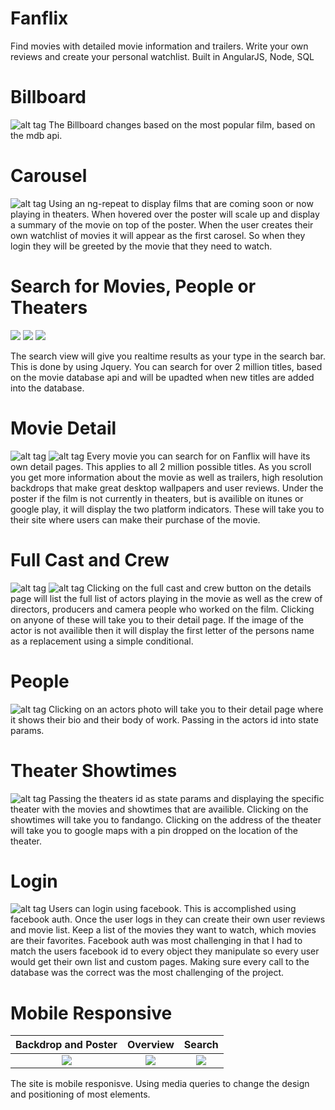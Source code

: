 # Fanflix
Find movies with detailed movie information and trailers. Write your own reviews and create your personal watchlist. Built in AngularJS, Node, SQL

# Billboard
![alt tag](https://github.com/wesleyhuang23/fanflix/blob/master/screenshots/billboard.png?raw=true)
The Billboard changes based on the most popular film, based on the mdb api.

# Carousel
![alt tag](https://github.com/wesleyhuang23/fanflix/blob/master/screenshots/slider.png?raw=true)
Using an ng-repeat to display films that are coming soon or now playing in theaters. When hovered over the poster will scale up and display a summary of the movie on top of the poster. When the user creates their own watchlist of movies it will appear as the first carosel. So when they login they will be greeted by the movie that they need to watch.

# Search for Movies, People or Theaters
![](https://github.com/wesleyhuang23/fanflix/blob/master/screenshots/search.png?raw=true) ![](https://github.com/wesleyhuang23/fanflix/blob/master/screenshots/people-search.png?raw=true) ![](https://github.com/wesleyhuang23/fanflix/blob/master/screenshots/theater-search.png?raw=true)

The search view will give you realtime results as your type in the search bar. This is done by using Jquery. You can search for over 2 million titles, based on the movie database api and will be upadted when new titles are added into the database.

# Movie Detail
![alt tag](https://github.com/wesleyhuang23/fanflix/blob/master/screenshots/details.png?raw=true)
![alt tag](https://github.com/wesleyhuang23/fanflix/blob/master/screenshots/lead%20cast%20and%20trailer.png?raw=true)
Every movie you can search for on Fanflix will have its own detail pages. This applies to all 2 million possible titles. As you scroll you get more information about the movie as well as trailers, high resolution backdrops that make great desktop wallpapers and user reviews. Under the poster if the film is not currently in theaters, but is availible on itunes or google play, it will display the two platform indicators. These will take you to their site where users can make their purchase of the movie.

# Full Cast and Crew
![alt tag](https://github.com/wesleyhuang23/fanflix/blob/master/screenshots/fullcast.png?raw=true)
![alt tag](https://github.com/wesleyhuang23/fanflix/blob/master/screenshots/crew.png?raw=true)
Clicking on the full cast and crew button on the details page will list the full list of actors playing in the movie as well as the crew of directors, producers and camera people who worked on the film. Clicking on anyone of these will take you to their detail page. If the image of the actor is not availible then it will display the first letter of the persons name as a replacement using a simple conditional.

# People
![alt tag](https://github.com/wesleyhuang23/fanflix/blob/master/screenshots/person2.png?raw=true)
Clicking on an actors photo will take you to their detail page where it shows their bio and their body of work. Passing in the actors id into state params.

# Theater Showtimes
![alt tag](https://github.com/wesleyhuang23/fanflix/blob/master/screenshots/showtimes.png?raw=true)
Passing the theaters id as state params and displaying the specific theater with the movies and showtimes that are availible. Clicking on the showtimes will take you to fandango. Clicking on the address of the theater will take you to google maps with a pin dropped on the location of the theater.

# Login
![alt tag](https://github.com/wesleyhuang23/fanflix/blob/master/screenshots/login.png?raw=true)
Users can login using facebook. This is accomplished using facebook auth. Once the user logs in they can create their own user reviews and movie list. Keep a list of the movies they want to watch, which movies are their favorites. Facebook auth was most challenging in that I had to match the users facebook id to every object they manipulate so every user would get their own list and custom pages. Making sure every call to the database was the correct was the most challenging of the project. 

# Mobile Responsive
 Backdrop and Poster       |Overview                   | Search
:-------------------------:|:-------------------------:|:-------------------------:
![](https://github.com/wesleyhuang23/fanflix/blob/master/screenshots/mobile-responsive2.png?raw=true)  |  ![](https://github.com/wesleyhuang23/fanflix/blob/master/screenshots/mobile-responsive3.png?raw=true) | ![](https://github.com/wesleyhuang23/fanflix/blob/master/screenshots/mobile-responsive4.png?raw=true) 

The site is mobile responisve. Using media queries to change the design and positioning of most elements. 



